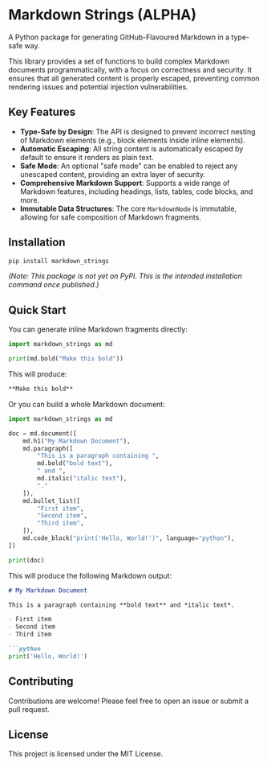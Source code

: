 # Markdown Strings (ALPHA)

A Python package for generating GitHub-Flavoured Markdown in a type-safe way.

This library provides a set of functions to build complex Markdown documents programmatically, with a focus on correctness and security. It ensures that all generated content is properly escaped, preventing common rendering issues and potential injection vulnerabilities.

## Key Features

- **Type-Safe by Design**: The API is designed to prevent incorrect nesting of Markdown elements (e.g., block elements inside inline elements).
- **Automatic Escaping**: All string content is automatically escaped by default to ensure it renders as plain text.
- **Safe Mode**: An optional "safe mode" can be enabled to reject any unescaped content, providing an extra layer of security.
- **Comprehensive Markdown Support**: Supports a wide range of Markdown features, including headings, lists, tables, code blocks, and more.
- **Immutable Data Structures**: The core `MarkdownNode` is immutable, allowing for safe composition of Markdown fragments.

## Installation

```bash
pip install markdown_strings
```

*(Note: This package is not yet on PyPI. This is the intended installation command once published.)*

## Quick Start

You can generate inline Markdown fragments directly:

```python
import markdown_strings as md

print(md.bold("Make this bold"))
```

This will produce:

```markdown
**Make this bold**
```

Or you can build a whole Markdown document:

```python
import markdown_strings as md

doc = md.document([
    md.h1("My Markdown Document"),
    md.paragraph([
        "This is a paragraph containing ",
        md.bold("bold text"),
        " and ",
        md.italic("italic text"),
        "."
    ]),
    md.bullet_list([
        "First item",
        "Second item",
        "Third item",
    ]),
    md.code_block("print('Hello, World!')", language="python"),
])

print(doc)
```

This will produce the following Markdown output:

```markdown
# My Markdown Document

This is a paragraph containing **bold text** and *italic text*.

- First item
- Second item
- Third item

```python
print('Hello, World!')
```

## Contributing

Contributions are welcome! Please feel free to open an issue or submit a pull request.

## License

This project is licensed under the MIT License.